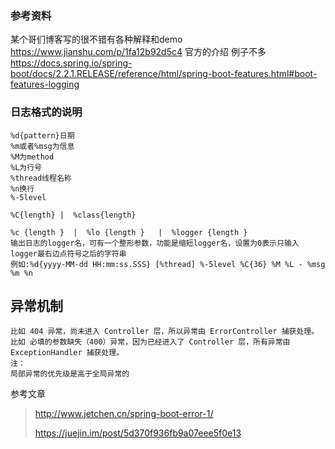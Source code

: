 ### 参考资料
某个哥们博客写的很不错有各种解释和demo
https://www.jianshu.com/p/1fa12b92d5c4
官方的介绍 例子不多
https://docs.spring.io/spring-boot/docs/2.2.1.RELEASE/reference/html/spring-boot-features.html#boot-features-logging

### 日志格式的说明
```jshelllanguage
%d{pattern}日期
%m或者%msg为信息
%M为method
%L为行号
%thread线程名称
%n换行
%-5level

%C{length} |  %class{length}

%c {length }  |  %lo {length }   |  %logger {length }
输出日志的logger名，可有一个整形参数，功能是缩短logger名，设置为0表示只输入logger最右边点符号之后的字符串
例如:%d{yyyy-MM-dd HH:mm:ss.SSS} [%thread] %-5level %C{36} %M %L - %msg %m %n
```
## 异常机制
```jshelllanguage
比如 404 异常，尚未进入 Controller 层，所以异常由 ErrorController 捕获处理。
比如 必填的参数缺失（400）异常，因为已经进入了 Controller 层，所有异常由 ExceptionHandler 捕获处理。
注：
局部异常的优先级是高于全局异常的
```
参考文章
> http://www.jetchen.cn/spring-boot-error-1/
>
> https://juejin.im/post/5d370f936fb9a07eee5f0e13